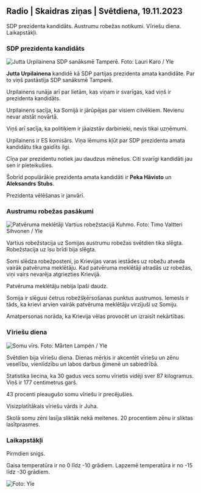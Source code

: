 ## Radio \| Skaidras ziņas \| Svētdiena, 19.11.2023

SDP prezidenta kandidāts. Austrumu robežas notikumi. Vīriešu diena. Laikapstākļi.

### SDP prezidenta kandidāts

![Jutta Urpilainena SDP sanāksmē Tamperē. Foto: Lauri Karo / Yle](https://images.cdn.yle.fi/image/upload/c_crop,h_3078,w_5472,x_0,y_536/ar_1.777777777777777,c_fill,g_faces,h_675,0/dpr1_200,/.q_auto:eco/f_auto/fl_lossy/v1700390392/39-12029436559e5d3e7734)

**Jutta Urpilainena** kandidē kā SDP partijas prezidenta amata kandidāte. Par to viņš pastāstīja SDP sanāksmē Tamperē.

Urpilainens runāja arī par lietām, kas viņam ir svarīgas, kad viņš ir prezidenta kandidāts.

Urpilainens sacīja, ka Somijā ir jārūpējas par visiem cilvēkiem. Nevienu nevar atstāt novārtā.

Viņš arī sacīja, ka politiķiem ir jāaizstāv darbinieki, nevis tikai uzņēmumi.

Urpilainens ir ES komisārs. Viņa lēmums kļūt par SDP prezidenta amata kandidātu tika gaidīts ilgi.

Cīņa par prezidentu notiek jau daudzus mēnešus. Citi svarīgi kandidāti jau sen ir pieteikušies.

Šobrīd populārākie prezidenta amata kandidāti ir **Peka Hāvisto** un **Aleksandrs** **Stubs**.

Prezidenta vēlēšanas ir janvārī.

### Austrumu robežas pasākumi

![Patvēruma meklētāji Vartius robežstacijā Kuhmo. Foto: Timo Valtteri Sihvonen / Yle](https://images.cdn.yle.fi/image/upload/c_crop,h_2312,w_4110,x_1360,y_535/ar_1.7777777777777777,c_fill,g_77777,c_fill,g_770/wd_g_70//q_auto:eco/f_auto/fl_lossy/v1700313355/39-12026836558740e2c62a)

Vartius robežstacija uz Somijas austrumu robežas svētdien tika slēgta. Robežstacija uz īsu brīdi bija slēgta.

Somi slēdza robežposteni, jo Krievijas varas iestādes uz robežu atveda vairāk patvēruma meklētāju. Kad patvēruma meklētāji atradās uz robežas, viņi vairs nevarēja atgriezties Krievijā.

Patvēruma meklētāju nebija īpaši daudz.

Somija ir slēgusi četrus robežšķērsošanas punktus austrumos. Iemesls ir tāds, ka krievi arvien vairāk patvēruma meklētāju virzījuši uz Somiju.

Amatpersonas norāda, ka Krievija vēlas provocēt un izraisīt nekārtības.

### Vīriešu diena

![Somu vīrs. Foto: Mårten Lampén / Yle](https://images.cdn.yle.fi/image/upload/c_crop,h_3375,w_6000,x_0,y_164/ar_1.777777777777777,c_fill,g_faces/,h_1270/q_auto:eco/f_auto/fl_lossy/v1700042381/39-1200843655493de62883)

Svētdien bija vīriešu diena. Dienas mērķis ir akcentēt vīriešu un zēnu veselību, vienlīdzību un labos darbus ģimenē un sabiedrībā.

Statistika liecina, ka 30 gadus vecs somu vīrietis vidēji sver 87 kilogramus. Viņš ir 177 centimetrus garš.

43 procenti pieaugušo somu vīriešu ir precējušies.

Visizplatītākais vīriešu vārds ir Juha.

Skolā somu zēni lasīja sliktāk nekā meitenes. 20 procentiem zēnu ir sliktas lasītprasmes.

### Laikapstākļi

Pirmdien snigs.

Gaisa temperatūra ir no 0 līdz -10 grādiem. Lapzemē temperatūra ir no -15 līdz -30 grādiem.

![ Foto: Yle](https://images.cdn.yle.fi/image/upload/c_crop,h_1080,w_1919,x_0,y_0/ar_1.7777777777777777,c_fill,g_faces,h_675/d_prq_120.:eco/f_auto/fl_lossy/v1700408413/39-1203034655a2c36dc32d)